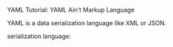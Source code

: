 YAML Tutorial: YAML Ain't Markup Language

YAML is a data serialization language like XML or JSON.

serialization language:   
